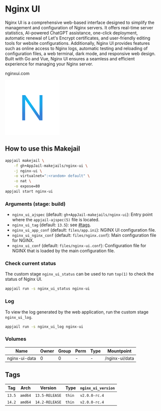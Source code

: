 # Nginx UI

Nginx UI is a comprehensive web-based interface designed to simplify the management and configuration of Nginx servers. It offers real-time server statistics, AI-powered ChatGPT assistance, one-click deployment, automatic renewal of Let's Encrypt certificates, and user-friendly editing tools for website configurations. Additionally, Nginx UI provides features such as online access to Nginx logs, automatic testing and reloading of configuration files, a web terminal, dark mode, and responsive web design. Built with Go and Vue, Nginx UI ensures a seamless and efficient experience for managing your Nginx server.

nginxui.com

<img src="https://raw.githubusercontent.com/0xJacky/nginx-ui/refs/heads/dev/app/src/assets/img/logo.png" alt="nginx ui logo" width="%60" height="auto">

## How to use this Makejail

```sh
appjail makejail \
    -f gh+AppJail-makejails/nginx-ui \
    -j nginx-ui \
    -o virtualnet=":<random> default" \
    -o nat \
    -o expose=80
appjail start nginx-ui
```

### Arguments (stage: build)

* `nginx_ui_ajspec` (default: `gh+AppJail-makejails/nginx-ui`): Entry point where the `appjail-ajspec(5)` file is located.
* `nginx_ui_tag` (default: `13.5`): see [#tags](#tags).
* `nginx_ui_app_conf` (default: `files/app.ini`): NGINX UI configuration file.
* `nginx_ui_nginx_conf` (default: `files/nginx.conf`): Main configuration file for NGINX.
* `nginx_ui_conf` (default: `files/nginx-ui.conf`): Configuration file for NGINX that is loaded by the main configuration file.

### Check current status

The custom stage `nginx_ui_status` can be used to run `top(1)` to check the status of Nginx UI.

```sh
appjail run -s nginx_ui_status nginx-ui
```

### Log

To view the log generated by the web application, run the custom stage `nginx_ui_log`.

```sh
appjail run -s nginx_ui_log nginx-ui
```

### Volumes

| Name          | Owner | Group | Perm | Type | Mountpoint     |
| ------------- | ----- | ----- | ---- | ---- | -------------- |
| nginx-ui-data |   0   |   0   |  -   |  -   | /nginx-ui/data |

## Tags

| Tag           | Arch    | Version            | Type   | `nginx_ui_version` |
| ------------- | --------| ------------------ | ------ | ------------------ |
| `13.5`    | `amd64` | `13.5-RELEASE` | `thin` |    `v2.0.0-rc.4`   |
| `14.2`    | `amd64` | `14.2-RELEASE` | `thin` |    `v2.0.0-rc.4`   |
